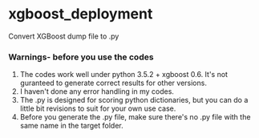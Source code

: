 # xgboost_deployment

Convert XGBoost dump file to .py

### Warnings- before you use the codes 

1. The codes work well under python 3.5.2 + xgboost 0.6. It's not guranteed to generate correct results for other versions.   
2. I haven't done any error handling in my codes.   
3. The .py is designed for scoring python dictionaries, but you can do a little bit revisions to suit for your own use case.   
4. Before you generate the .py file, make sure there's no .py file with the same name in the target folder. 
